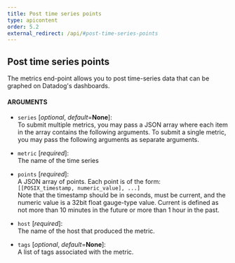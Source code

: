 ```yaml
---
title: Post time series points
type: apicontent
order: 5.2
external_redirect: /api/#post-time-series-points
---
```


## Post time series points
The metrics end-point allows you to post time-series data that can be graphed on Datadog's dashboards.

#### ARGUMENTS
* `series` [*optional*, *default*=**None**]:  
    To submit multiple metrics, you may pass a JSON array where each item in the array contains the following arguments. To submit a single metric, you may pass the following arguments as separate arguments.
    
* `metric` [*required*]:  
    The name of the time series
* `points` [*required*]:  
    A JSON array of points. Each point is of the form:  
    `[[POSIX_timestamp, numeric_value], ...]`  
    Note that the timestamp should be in seconds, must be current, and the numeric value is a 32bit float gauge-type value.
    Current is defined as not more than 10 minutes in the future or more than 1 hour in the past.
* `host` [*required*]:  
    The name of the host that produced the metric.
* `tags` [*optional*, *default*=**None**]:  
    A list of tags associated with the metric.